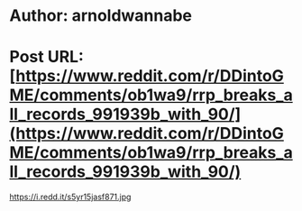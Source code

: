 # Author: arnoldwannabe
# Post URL: [https://www.reddit.com/r/DDintoGME/comments/ob1wa9/rrp_breaks_all_records_991939b_with_90/](https://www.reddit.com/r/DDintoGME/comments/ob1wa9/rrp_breaks_all_records_991939b_with_90/)


https://i.redd.it/s5yr15jasf871.jpg